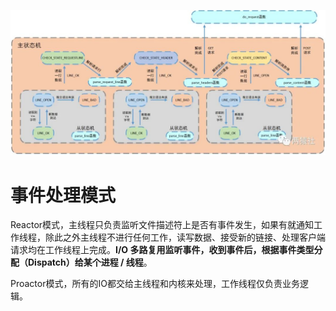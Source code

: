 ![图片](photo/640.jpeg)

# 事件处理模式

Reactor模式，主线程只负责监听文件描述符上是否有事件发生，如果有就通知工作线程，除此之外主线程不进行任何工作，读写数据、接受新的链接、处理客户端请求均在工作线程上完成。**I/O 多路复用监听事件，收到事件后，根据事件类型分配（Dispatch）给某个进程 / 线程**。

Proactor模式，所有的IO都交给主线程和内核来处理，工作线程仅负责业务逻辑。
